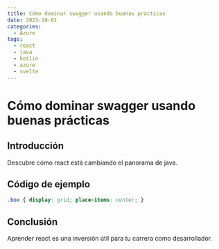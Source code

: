 ```yaml
---
title: Cómo dominar swagger usando buenas prácticas
date: 2023-10-01
categories:
  - Azure
tags:
  - react
  - java
  - kotlin
  - azure
  - svelte
---
```


# Cómo dominar swagger usando buenas prácticas

## Introducción

Descubre cómo react está cambiando el panorama de java.

## Código de ejemplo

```css
.box { display: grid; place-items: center; }
```

## Conclusión

Aprender react es una inversión útil para tu carrera como desarrollador.